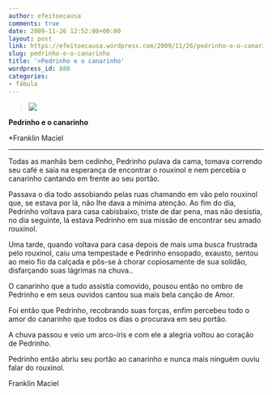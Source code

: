 ```yaml
---
author: efeitoecausa
comments: true
date: 2009-11-26 12:52:00+00:00
layout: post
link: https://efeitoecausa.wordpress.com/2009/11/26/pedrinho-e-o-canarinho/
slug: pedrinho-e-o-canarinho
title: '>Pedrinho e o canarinho'
wordpress_id: 880
categories:
- fábula
---
```


>[![](http://ipt.olhares.com/data/big/184/1847776.jpg)](http://ipt.olhares.com/data/big/184/1847776.jpg)  

**Pedrinho e o canarinho**

*Franklin Maciel
  
****

 

Todas as manhãs bem cedinho, Pedrinho pulava da cama, tomava correndo seu café e saia na esperança de encontrar o rouxinol e nem percebia o canarinho cantando em frente ao seu portão.

 

 

Passava o dia todo assobiando pelas ruas chamando em vão pelo rouxinol que, se estava por lá, não lhe dava a mínima atenção.  Ao fim do dia, Pedrinho voltava para casa cabisbaixo, triste de dar pena, mas não desistia, no dia seguinte, lá estava Pedrinho em sua missão de encontrar seu amado rouxinol.

 

 

Uma tarde, quando voltava para casa depois de mais uma busca frustrada pelo rouxinol, caiu uma tempestade e Pedrinho ensopado, exausto, sentou ao meio fio da calçada e pôs-se à chorar copiosamente de sua solidão, disfarçando suas lágrimas na chuva..

 

 

O canarinho que a tudo assistia comovido, pousou então no ombro de Pedrinho e em seus ouvidos cantou sua mais bela canção de Amor.

 

 

Foi então que Pedrinho, recobrando suas forças, enfim percebeu todo o amor do canarinho que todos os dias o procurava em seu portão.

 

 

A chuva passou e veio um arco-íris e com ele a alegria voltou ao coração de Pedrinho.

 

 

Pedrinho então abriu seu portão ao canarinho e nunca mais ninguém ouviu falar do rouxinol.

 

 

Franklin Maciel

 

 


  

  


 

 
